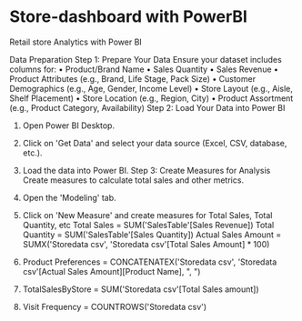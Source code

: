 # Store-dashboard with PowerBI
Retail store Analytics with Power BI 


Data Preparation
Step 1: Prepare Your Data
Ensure your dataset includes columns for:
•	Product/Brand Name
•	Sales Quantity
•	Sales Revenue
•	Product Attributes (e.g., Brand, Life Stage, Pack Size)
•	Customer Demographics (e.g., Age, Gender, Income Level)
•	Store Layout (e.g., Aisle, Shelf Placement)
•	Store Location (e.g., Region, City)
•	Product Assortment (e.g., Product Category, Availability)
Step 2: Load Your Data into Power BI
1.	Open Power BI Desktop.
2.	Click on 'Get Data' and select your data source (Excel, CSV, database, etc.).
3.	Load the data into Power BI.
Step 3: Create Measures for Analysis
Create measures to calculate total sales and other metrics.
1.	Open the 'Modeling' tab.
2.	Click on 'New Measure' and create measures for Total Sales, Total Quantity, etc
Total Sales = SUM('SalesTable'[Sales Revenue])
Total Quantity = SUM('SalesTable'[Sales Quantity])
Actual Sales Amount = SUMX('Storedata csv', 'Storedata csv'[Total Sales Amount] *        100)

3.	Product Preferences = CONCATENATEX('Storedata csv', 'Storedata csv'[Actual Sales Amount][Product Name], ", ")
4.	TotalSalesByStore = SUM('Storedata csv'[Total Sales amount])
5.	Visit Frequency = COUNTROWS('Storedata csv')
